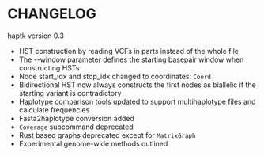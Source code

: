 # CHANGELOG

haptk version 0.3
- HST construction by reading VCFs in parts instead of the whole file
- The --window parameter defines the starting basepair window when constructing HSTs
- Node start_idx and stop_idx changed to coordinates: `Coord`
- Bidirectional HST now always constructs the first nodes as biallelic if the starting variant is contradictory
- Haplotype comparison tools updated to support multihaplotype files and calculate frequencies
- Fasta2haplotype conversion added
- `Coverage` subcommand deprecated
- Rust based graphs deprecated except for `MatrixGraph`
- Experimental genome-wide methods outlined
